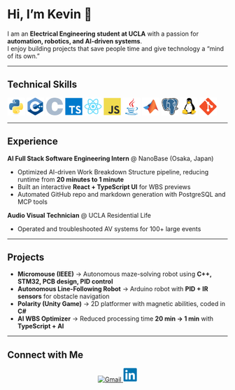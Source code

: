# Hi, I’m Kevin 👋  

I am an **Electrical Engineering student at UCLA** with a passion for **automation, robotics, and AI-driven systems**.  
I enjoy building projects that save people time and give technology a “mind of its own.”  

---

## Technical Skills  

<p align="left">
  <img src="https://raw.githubusercontent.com/devicons/devicon/master/icons/python/python-original.svg" alt="Python" width="40" height="40"/>
  <img src="https://raw.githubusercontent.com/devicons/devicon/master/icons/cplusplus/cplusplus-original.svg" alt="C++" width="40" height="40"/>
  <img src="https://raw.githubusercontent.com/devicons/devicon/master/icons/c/c-original.svg" alt="C" width="40" height="40"/>
  <img src="https://raw.githubusercontent.com/devicons/devicon/master/icons/typescript/typescript-original.svg" alt="TypeScript" width="40" height="40"/>
  <img src="https://raw.githubusercontent.com/devicons/devicon/master/icons/react/react-original.svg" alt="React" width="40" height="40"/>
  <img src="https://raw.githubusercontent.com/devicons/devicon/master/icons/javascript/javascript-original.svg" alt="JavaScript" width="40" height="40"/>
  <img src="https://raw.githubusercontent.com/devicons/devicon/master/icons/java/java-original.svg" alt="Java" width="40" height="40"/>
  <img src="https://raw.githubusercontent.com/devicons/devicon/master/icons/matlab/matlab-original.svg" alt="MATLAB" width="40" height="40"/>
  <img src="https://raw.githubusercontent.com/devicons/devicon/master/icons/postgresql/postgresql-original.svg" alt="PostgreSQL" width="40" height="40"/>
  <img src="https://raw.githubusercontent.com/devicons/devicon/master/icons/linux/linux-original.svg" alt="Linux" width="40" height="40"/>
  <img src="https://raw.githubusercontent.com/devicons/devicon/master/icons/git/git-original.svg" alt="Git" width="40" height="40"/>
</p>  

---

## Experience  

**AI Full Stack Software Engineering Intern** @ NanoBase (Osaka, Japan)  
- Optimized AI-driven Work Breakdown Structure pipeline, reducing runtime from **20 minutes to 1 minute**  
- Built an interactive **React + TypeScript UI** for WBS previews  
- Automated GitHub repo and markdown generation with PostgreSQL and MCP tools  

**Audio Visual Technician** @ UCLA Residential Life  
- Operated and troubleshooted AV systems for 100+ large events  

---

## Projects  

- **Micromouse (IEEE)** → Autonomous maze-solving robot using **C++, STM32, PCB design, PID control**  
- **Autonomous Line-Following Robot** → Arduino robot with **PID + IR sensors** for obstacle navigation  
- **Polarity (Unity Game)** → 2D platformer with magnetic abilities, coded in **C#**  
- **AI WBS Optimizer** → Reduced processing time **20 min → 1 min** with **TypeScript + AI**  

---

## Connect with Me  

<p align="center">
  <a href="mailto:kevintran9250@ucla.edu">
    <img src="https://upload.wikimedia.org/wikipedia/commons/7/7e/Gmail_icon_%282020%29.svg" alt="Gmail" width="36" height="36"/>
  </a>
  <a href="https://www.linkedin.com/in/keevintraan2/">
    <img src="https://raw.githubusercontent.com/devicons/devicon/master/icons/linkedin/linkedin-original.svg" alt="LinkedIn" width="32" height="32"/>
  </a>
</p>


